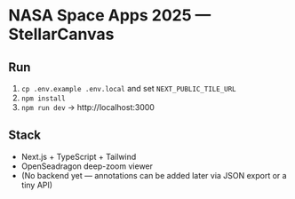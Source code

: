 # NASA Space Apps 2025 — StellarCanvas

## Run
1) `cp .env.example .env.local` and set `NEXT_PUBLIC_TILE_URL`
2) `npm install`
3) `npm run dev` → http://localhost:3000

## Stack
- Next.js + TypeScript + Tailwind
- OpenSeadragon deep-zoom viewer
- (No backend yet — annotations can be added later via JSON export or a tiny API)
